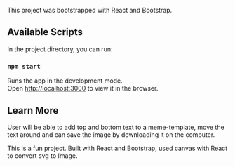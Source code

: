 This project was bootstrapped with React and Bootstrap.

## Available Scripts

In the project directory, you can run:

### `npm start`

Runs the app in the development mode.<br>
Open [http://localhost:3000](http://localhost:3000) to view it in the browser.

## Learn More

User will be able to add top and bottom text to a meme-template, move the text around and can save the image by downloading it on the computer.

This is a fun project. Built with React and Bootstrap, used canvas with React to convert svg to Image.


